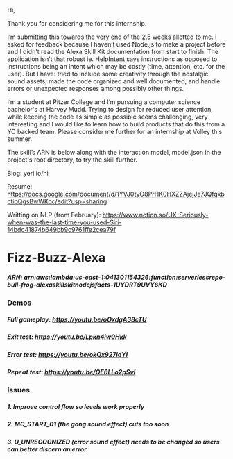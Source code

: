 Hi,

Thank you for considering me for this internship.

I’m submitting this towards the very end of the 2.5 weeks allotted to me. I asked for feedback because I haven’t used Node.js to make a project before and I didn't read the Alexa Skill Kit documentation from start to finish. The application isn't that robust ie. HelpIntent says instructions as opposed to instructions being an intent which may be costly (time, attention, etc. for the user). But I have: tried to include some creativity through the nostalgic sound assets, made the code organized and well documented, and handle errors or unexpected responses among possibly other things.

I’m a student at Pitzer College and I’m pursuing a computer science bachelor's at Harvey Mudd. Trying to design for reduced user attention, while keeping the code as simple as possible seems challenging, very interesting and I would like to learn how to build products that do this from a YC backed team. Please consider me further for an internship at Volley this summer.

The skill’s ARN is below along with the interaction model, model.json in the project's root directory, to try the skill further.

Blog: yeri.io/hi

Resume: https://docs.google.com/document/d/1YVJ0tyO8PrHK0HXZZAjejJe7JQfqxbctioQgsBwWKcc/edit?usp=sharing

Writting on NLP (from February): https://www.notion.so/UX-Seriously-when-was-the-last-time-you-used-Siri-14bdc41874b649bb9c9761ffe2cea79f

# Fizz-Buzz-Alexa
##### ARN: arn:aws:lambda:us-east-1:041301154326:function:serverlessrepo-bull-frog-alexaskillskitnodejsfacts-1UYDRT9UVY6KD
### Demos
##### Full gameplay: https://youtu.be/oOxdgA38cTU
##### Exit test: https://youtu.be/Lpkn4iw0Hkk
##### Error test: https://youtu.be/okQx927ldYI
##### Repeat test: https://youtu.be/OE6LLo2pSvI

### Issues
##### 1. Improve control flow so levels work properly
##### 2. MC_START_01 (the gong sound effect) cuts too soon
##### 3. U_UNRECOGNIZED (error sound effect) needs to be changed so users can better discern an error
